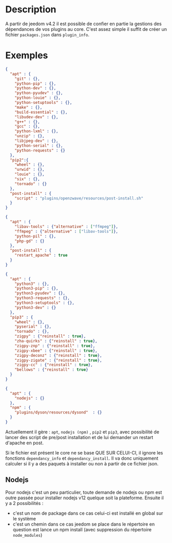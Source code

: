 # Description

A partir de jeedom v4.2 il est possible de confier en partie la gestions des dépendances de vos plugins au core. C'est assez simple il suffit de créer un fichier ``packages.json`` dans ``plugin_info``.

# Exemples

```json
{
  "apt" : {
    "git" : {},
    "python-pip" : {},
    "python-dev" : {},
    "python-pyudev" : {},
    "python-louie" : {},
    "python-setuptools" : {},
    "make" : {},
    "build-essential" : {},
    "libudev-dev" : {},
    "g++" : {},
    "gcc" : {},
    "python-lxml" : {},
    "unzip" : {},
    "libjpeg-dev" : {},
    "python-serial" : {},
    "python-requests" : {}
  },
  "pip2":{
    "wheel" : {},
    "urwid" : {},
    "louie" : {},
    "six" : {},
    "tornado" : {}
  },
  "post-install" : {
    "script" : "plugins/openzwave/resources/post-install.sh"
  }
}
```

```json
{
  "apt" : {
    "libav-tools" : {"alternative" : ["ffmpeg"]},
    "ffmpeg" : {"alternative" : ["libav-tools"]},
    "python-pil" : {},
    "php-gd" : {}
  },
  "post-install" : {
    "restart_apache" : true
  }
}
```

```json
{
  "apt" : {
    "python3" : {},
    "python3-pip" : {},
    "python3-pyudev" : {},
    "python3-requests" : {},
    "python3-setuptools" : {},
    "python3-dev" : {}
  },
  "pip3" : {
    "wheel" : {},
    "pyserial" : {},
    "tornado" : {},
    "zigpy" : {"reinstall" : true},
    "zha-quirks" : {"reinstall" : true},
    "zigpy-znp" : {"reinstall" : true},
    "zigpy-xbee" : {"reinstall" : true},
    "zigpy-deconz" : {"reinstall" : true},
    "zigpy-zigate" : {"reinstall" : true},
    "zigpy-cc" : {"reinstall" : true},
    "bellows" : {"reinstall" : true}
  }
}
```

```json
{
  "apt" : {
    "nodejs" : {}
  },
  "npm" : {
    "plugins/dyson/resources/dysond"  : {}
  }
}
```

Actuellement il gère : ``apt``, ``nodejs (npm)`` , ``pip2`` et ``pip3``, avec possibilité de lancer des script de pre/post installation et de lui demander un restart d'apache en post.

Si le fichier est présent le core ne se base QUE SUR CELUI-CI, il ignore les fonctions `dependancy_info` et `dependancy_install`. Il va donc uniquement calculer si il y a des paquets à installer ou non à partir de ce fichier json.

## Nodejs

Pour nodejs c'est un peu particulier, toute demande de nodejs ou npm est outre passée pour installer nodejs v12 quelque soit la plateforme. Ensuite il y a 2 possibilités :

- c'est un nom de package dans ce cas celui-ci est installé en global sur le système
- c'est un chemin dans ce cas jeedom se place dans le répertoire en question est lance un npm install (avec suppression du répertoire ``node_modules``)
